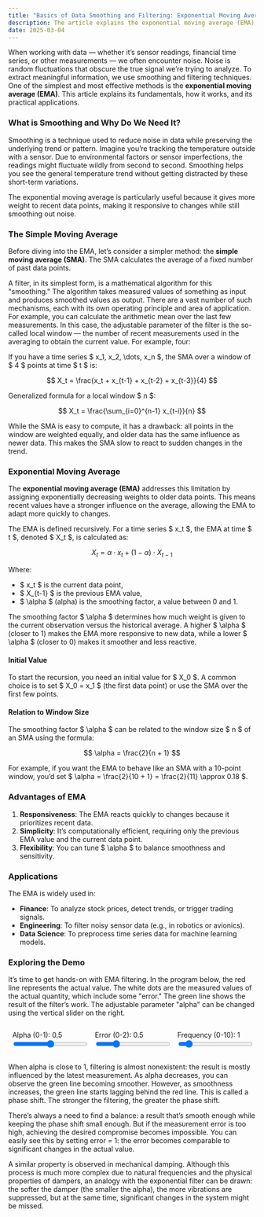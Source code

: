 ```yaml
---
title: "Basics of Data Smoothing and Filtering: Exponential Moving Average"
description: The article explains the exponential moving average (EMA).
date: 2025-03-04
---
```


When working with data — whether it’s sensor readings, financial time series, or other measurements — we often encounter noise. Noise is random fluctuations that obscure the true signal we’re trying to analyze. To extract meaningful information, we use smoothing and filtering techniques. One of the simplest and most effective methods is the **exponential moving average (EMA)**. This article explains its fundamentals, how it works, and its practical applications.

### What is Smoothing and Why Do We Need It?

Smoothing is a technique used to reduce noise in data while preserving the underlying trend or pattern. Imagine you’re tracking the temperature outside with a sensor. Due to environmental factors or sensor imperfections, the readings might fluctuate wildly from second to second. Smoothing helps you see the general temperature trend without getting distracted by these short-term variations.

The exponential moving average is particularly useful because it gives more weight to recent data points, making it responsive to changes while still smoothing out noise.

### The Simple Moving Average

Before diving into the EMA, let’s consider a simpler method: the **simple moving average (SMA)**. The SMA calculates the average of a fixed number of past data points. 

A filter, in its simplest form, is a mathematical algorithm for this "smoothing." The algorithm takes measured values of something as input and produces smoothed values as output. There are a vast number of such mechanisms, each with its own operating principle and area of application. For example, you can calculate the arithmetic mean over the last few measurements. In this case, the adjustable parameter of the filter is the so-called local window — the number of recent measurements used in the averaging to obtain the current value. For example, four:

If you have a time series $ x_1, x_2, \dots, x_n $, the SMA over a window of $ 4 $ points at time $ t $ is:

$$
X_t = \frac{x_t + x_{t-1} + x_{t-2} + x_{t-3}}{4}
$$

Generalized formula for a local window $ n $:

$$
X_t = \frac{\sum_{i=0}^{n-1} x_{t-i}}{n}
$$

While the SMA is easy to compute, it has a drawback: all points in the window are weighted equally, and older data has the same influence as newer data. This makes the SMA slow to react to sudden changes in the trend.

### Exponential Moving Average

The **exponential moving average (EMA)** addresses this limitation by assigning exponentially decreasing weights to older data points. This means recent values have a stronger influence on the average, allowing the EMA to adapt more quickly to changes.

The EMA is defined recursively. For a time series $ x_t $, the EMA at time $ t $, denoted $ X_t $, is calculated as:

$$
X_t = \alpha \cdot x_t + (1 - \alpha) \cdot X_{t-1}
$$

Where:
- $ x_t $ is the current data point,
- $ X_{t-1} $ is the previous EMA value,
- $ \alpha $ (alpha) is the smoothing factor, a value between 0 and 1.

The smoothing factor $ \alpha $ determines how much weight is given to the current observation versus the historical average. A higher $ \alpha $ (closer to 1) makes the EMA more responsive to new data, while a lower $ \alpha $ (closer to 0) makes it smoother and less reactive.

#### Initial Value
To start the recursion, you need an initial value for $ X_0 $. A common choice is to set $ X_0 = x_1 $ (the first data point) or use the SMA over the first few points.

#### Relation to Window Size
The smoothing factor $ \alpha $ can be related to the window size $ n $ of an SMA using the formula:

$$
\alpha = \frac{2}{n + 1}
$$

For example, if you want the EMA to behave like an SMA with a 10-point window, you’d set $ \alpha = \frac{2}{10 + 1} = \frac{2}{11} \approx 0.18 $.

### Advantages of EMA

1. **Responsiveness**: The EMA reacts quickly to changes because it prioritizes recent data.
2. **Simplicity**: It’s computationally efficient, requiring only the previous EMA value and the current data point.
3. **Flexibility**: You can tune $ \alpha $ to balance smoothness and sensitivity.

### Applications

The EMA is widely used in:
- **Finance**: To analyze stock prices, detect trends, or trigger trading signals.
- **Engineering**: To filter noisy sensor data (e.g., in robotics or avionics).
- **Data Science**: To preprocess time series data for machine learning models.

### Exploring the Demo

It’s time to get hands-on with EMA filtering. In the program below, the red line represents the actual value. The white dots are the measured values of the actual quantity, which include some "error." The green line shows the result of the filter’s work. The adjustable parameter "alpha" can be changed using the vertical slider on the right.

<script src="/js/chart.js"></script>
<style>
    .chart-container {
        align-items: center;
        margin: 2em 0;
    }
    canvas {
        background: var(--colorBackgroundOpaque);
        border-radius: var(--roundness);
    }
    .controls {
        display: grid;
        grid-template-columns: 33.33333% 33.33333% 33.33333%;
        align-items: center;
        justify-content: center;
    }
    .controls > * {
        width: 100%;
        padding: 0 5%;
    }
    label {
        font-size: calc(var(--globalFontSize) - 2px);
        width: 90%;
    }
    input[type="range"] {
        width: 90%;
    }
</style>

<div class="chart-container">
    <div class="controls">
        <div>
            <label for="alpha">Alpha (0-1): <span id="alphaValue">0.5</span></label><br>
            <input type="range" id="alpha" min="0" max="1" step="0.001" value="0.5">
        </div>
        <div>
            <label for="error">Error (0-2): <span id="errorValue">0.5</span></label><br>
            <input type="range" id="error" min="0" max="2" step="0.01" value="0.5">
        </div>
        <div>
            <label for="freq">Frequency (0-10): <span id="freqValue">1</span></label><br>
            <input type="range" id="freq" min="0" max="10" step="0.01" value="1">
        </div>
    </div>
    <canvas id="chart"></canvas>
</div>

<script>
    const ctx = document.getElementById('chart').getContext('2d');

    const alphaSlider = document.getElementById('alpha');
    const errorSlider = document.getElementById('error');
    const freqSlider = document.getElementById('freq');

    const alphaValue = document.getElementById('alphaValue');
    const errorValue = document.getElementById('errorValue');
    const freqValue = document.getElementById('freqValue');

    let alpha = parseFloat(alphaSlider.value);
    let error = parseFloat(errorSlider.value);
    let freq = parseFloat(freqSlider.value);

    const chart = new Chart(ctx, {
        type: 'line',
        data: {
            datasets: [
                {
                    label: 'Actual (Red)',
                    data: [],
                    borderColor: 'red',
                    pointRadius: 0,
                    borderWidth: 2
                },
                {
                    label: 'Measured (White Dots)',
                    data: [],
                    type: 'scatter',
                    backgroundColor: 'white',
                    pointRadius: 2
                },
                {
                    label: 'Smoothed (Green)',
                    data: [],
                    borderColor: '#00FE00',
                    pointRadius: 0,
                    borderWidth: 5
                }
            ]
        },
        options: {
            scales: {
                x: {
                    type: 'linear',
                    position: 'bottom',
                    min: 0,
                    max: 100,
                    display: false
                },
                y: {
                    min: -1.5,
                    max: 1.5,
                    title: {
                        display: true,
                        text: 'Value'
                    }
                }
            },
            animation: false,
            events: []
        }
    });

    let t = 0;
    let smoothedValue = 0;

    function generateData() {
        const actualValue = Math.sin(t * 0.02 * freq);

        const noise = (Math.random() - 0.5) * 2 * error;
        const measuredValue = actualValue + noise;

        smoothedValue = alpha * measuredValue + (1 - alpha) * smoothedValue;

        chart.data.datasets[0].data.push({ x: t, y: actualValue });
        chart.data.datasets[1].data.push({ x: t, y: measuredValue });
        chart.data.datasets[2].data.push({ x: t, y: smoothedValue });

        if (chart.data.datasets[0].data.length > 160) {
            chart.data.datasets[0].data.shift();
            chart.data.datasets[1].data.shift();
            chart.data.datasets[2].data.shift();
        }

        chart.options.scales.x.min = Math.max(0, t - 160);
        chart.options.scales.x.max = t;

        chart.update();
        t++;
    }

    alphaSlider.addEventListener('input', () => {
        alpha = parseFloat(alphaSlider.value);
        alphaValue.textContent = alpha.toFixed(3);
    });
    errorSlider.addEventListener('input', () => {
        error = parseFloat(errorSlider.value);
        errorValue.textContent = error.toFixed(2);
    });
    freqSlider.addEventListener('input', () => {
        freq = parseFloat(freqSlider.value);
        freqValue.textContent = freq.toFixed(2);
    });

    function animate() {
        generateData();
        setTimeout(() => requestAnimationFrame(animate), 21);
    }
    animate();
</script>


When alpha is close to 1, filtering is almost nonexistent: the result is mostly influenced by the latest measurement. As alpha decreases, you can observe the green line becoming smoother. However, as smoothness increases, the green line starts lagging behind the red line. This is called a phase shift. The stronger the filtering, the greater the phase shift.

There’s always a need to find a balance: a result that’s smooth enough while keeping the phase shift small enough. But if the measurement error is too high, achieving the desired compromise becomes impossible. You can easily see this by setting error = 1: the error becomes comparable to significant changes in the actual value.

A similar property is observed in mechanical damping. Although this process is much more complex due to natural frequencies and the physical properties of dampers, an analogy with the exponential filter can be drawn: the softer the damper (the smaller the alpha), the more vibrations are suppressed, but at the same time, significant changes in the system might be missed.